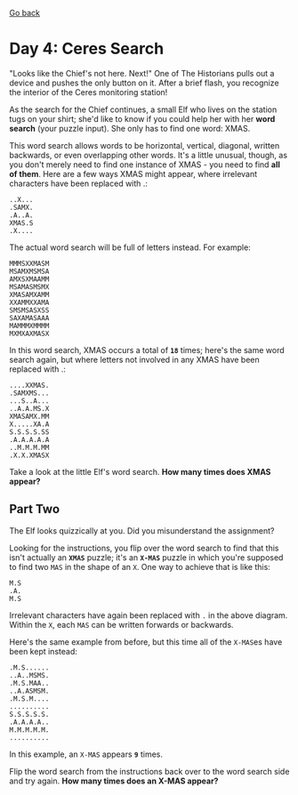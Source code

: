 [Go back](..%2FReadme.md)
# Day 4: Ceres Search
"Looks like the Chief's not here. Next!" One of The Historians pulls out
a device and pushes the only button on it. After a brief flash, 
you recognize the interior of the Ceres monitoring station!

As the search for the Chief continues, a small Elf who lives on the 
station tugs on your shirt; she'd like to know if you could help 
her with her **word search** (your puzzle input). She only has to 
find one word: XMAS.

This word search allows words to be horizontal, vertical, diagonal, 
written backwards, or even overlapping other words. It's a little 
unusual, though, as you don't merely need to find one instance of 
XMAS - you need to find **all of them**. Here are a few ways XMAS 
might appear, where irrelevant characters have been replaced with .:

```
..X...
.SAMX.
.A..A.
XMAS.S
.X....
```

The actual word search will be full of letters instead. For example:

```
MMMSXXMASM
MSAMXMSMSA
AMXSXMAAMM
MSAMASMSMX
XMASAMXAMM
XXAMMXXAMA
SMSMSASXSS
SAXAMASAAA
MAMMMXMMMM
MXMXAXMASX
```

In this word search, XMAS occurs a total of **`18`** times; here's 
the same word search again, but where letters not involved in 
any XMAS have been replaced with .:

```
....XXMAS.
.SAMXMS...
...S..A...
..A.A.MS.X
XMASAMX.MM
X.....XA.A
S.S.S.S.SS
.A.A.A.A.A
..M.M.M.MM
.X.X.XMASX
```

Take a look at the little Elf's word search. **How many times 
does XMAS appear?**


## Part Two
The Elf looks quizzically at you. Did you misunderstand the assignment?

Looking for the instructions, you flip over the word search to find that 
this isn't actually an **`XMAS`** puzzle; it's an **`X-MAS`** puzzle in
which you're supposed to find two `MAS` in the shape of an `X`. 
One way to achieve that is like this:

```
M.S
.A.
M.S
```

Irrelevant characters have again been replaced with `.` in the above diagram. 
Within the `X`, each `MAS` can be written forwards or backwards.

Here's the same example from before, but this time all of the `X-MAS`es have 
been kept instead:

```
.M.S......
..A..MSMS.
.M.S.MAA..
..A.ASMSM.
.M.S.M....
..........
S.S.S.S.S.
.A.A.A.A..
M.M.M.M.M.
..........
```

In this example, an `X-MAS` appears **`9`** times.

Flip the word search from the instructions back over to the word search side 
and try again. **How many times does an X-MAS appear?**

